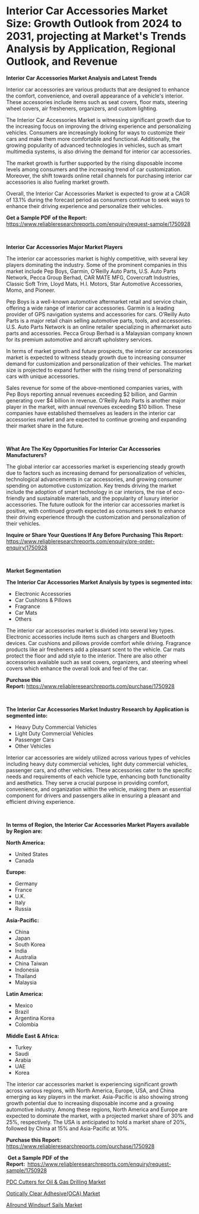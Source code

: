 <p><h1>Interior Car Accessories Market Size: Growth Outlook from 2024 to 2031, projecting at Market's Trends Analysis by Application, Regional Outlook, and Revenue</h1></p><p><strong>Interior Car Accessories Market Analysis and Latest Trends</strong></p>
<p><p>Interior car accessories are various products that are designed to enhance the comfort, convenience, and overall appearance of a vehicle's interior. These accessories include items such as seat covers, floor mats, steering wheel covers, air fresheners, organizers, and custom lighting.</p><p>The Interior Car Accessories Market is witnessing significant growth due to the increasing focus on improving the driving experience and personalizing vehicles. Consumers are increasingly looking for ways to customize their cars and make them more comfortable and functional. Additionally, the growing popularity of advanced technologies in vehicles, such as smart multimedia systems, is also driving the demand for interior car accessories.</p><p>The market growth is further supported by the rising disposable income levels among consumers and the increasing trend of car customization. Moreover, the shift towards online retail channels for purchasing interior car accessories is also fueling market growth.</p><p>Overall, the Interior Car Accessories Market is expected to grow at a CAGR of 13.1% during the forecast period as consumers continue to seek ways to enhance their driving experience and personalize their vehicles.</p></p>
<p><strong>Get a Sample PDF of the Report:&nbsp;</strong> <a href="https://www.reliableresearchreports.com/enquiry/request-sample/1750928">https://www.reliableresearchreports.com/enquiry/request-sample/1750928</a></p>
<p>&nbsp;</p>
<p><strong>Interior Car Accessories Major Market Players</strong></p>
<p><p>The interior car accessories market is highly competitive, with several key players dominating the industry. Some of the prominent companies in this market include Pep Boys, Garmin, O’Reilly Auto Parts, U.S. Auto Parts Network, Pecca Group Berhad, CAR MATE MFG, Covercraft Industries, Classic Soft Trim, Lloyd Mats, H.I. Motors, Star Automotive Accessories, Momo, and Pioneer.</p><p>Pep Boys is a well-known automotive aftermarket retail and service chain, offering a wide range of interior car accessories. Garmin is a leading provider of GPS navigation systems and accessories for cars. O’Reilly Auto Parts is a major retail chain selling automotive parts, tools, and accessories. U.S. Auto Parts Network is an online retailer specializing in aftermarket auto parts and accessories. Pecca Group Berhad is a Malaysian company known for its premium automotive and aircraft upholstery services.</p><p>In terms of market growth and future prospects, the interior car accessories market is expected to witness steady growth due to increasing consumer demand for customization and personalization of their vehicles. The market size is projected to expand further with the rising trend of personalizing cars with unique accessories.</p><p>Sales revenue for some of the above-mentioned companies varies, with Pep Boys reporting annual revenues exceeding $2 billion, and Garmin generating over $4 billion in revenue. O’Reilly Auto Parts is another major player in the market, with annual revenues exceeding $10 billion. These companies have established themselves as leaders in the interior car accessories market and are expected to continue growing and expanding their market share in the future.</p></p>
<p>&nbsp;</p>
<p><strong>What Are The Key Opportunities For Interior Car Accessories Manufacturers?</strong></p>
<p><p>The global interior car accessories market is experiencing steady growth due to factors such as increasing demand for personalization of vehicles, technological advancements in car accessories, and growing consumer spending on automotive customization. Key trends driving the market include the adoption of smart technology in car interiors, the rise of eco-friendly and sustainable materials, and the popularity of luxury interior accessories. The future outlook for the interior car accessories market is positive, with continued growth expected as consumers seek to enhance their driving experience through the customization and personalization of their vehicles.</p></p>
<p><strong>Inquire or Share Your Questions If Any Before Purchasing This Report:</strong> <a href="https://www.reliableresearchreports.com/enquiry/pre-order-enquiry/1750928">https://www.reliableresearchreports.com/enquiry/pre-order-enquiry/1750928</a></p>
<p>&nbsp;</p>
<p><strong>Market Segmentation</strong></p>
<p><strong>The Interior Car Accessories Market Analysis by types is segmented into:</strong></p>
<p><ul><li>Electronic Accessories</li><li>Car Cushions & Pillows</li><li>Fragrance</li><li>Car Mats</li><li>Others</li></ul></p>
<p><p>The interior car accessories market is divided into several key types. Electronic accessories include items such as chargers and Bluetooth devices. Car cushions and pillows provide comfort while driving. Fragrance products like air fresheners add a pleasant scent to the vehicle. Car mats protect the floor and add style to the interior. There are also other accessories available such as seat covers, organizers, and steering wheel covers which enhance the overall look and feel of the car.</p></p>
<p><strong>Purchase this Report:&nbsp;</strong><a href="https://www.reliableresearchreports.com/purchase/1750928">https://www.reliableresearchreports.com/purchase/1750928</a></p>
<p>&nbsp;</p>
<p><strong>The Interior Car Accessories Market Industry Research by Application is segmented into:</strong></p>
<p><ul><li>Heavy Duty Commercial Vehicles</li><li>Light Duty Commercial Vehicles</li><li>Passenger Cars</li><li>Other Vehicles</li></ul></p>
<p><p>Interior car accessories are widely utilized across various types of vehicles including heavy duty commercial vehicles, light duty commercial vehicles, passenger cars, and other vehicles. These accessories cater to the specific needs and requirements of each vehicle type, enhancing both functionality and aesthetics. They serve a crucial purpose in providing comfort, convenience, and organization within the vehicle, making them an essential component for drivers and passengers alike in ensuring a pleasant and efficient driving experience.</p></p>
<p>&nbsp;</p>
<p><strong>In terms of Region, the Interior Car Accessories Market Players available by Region are:</strong></p>
<p>
    <p> <strong> North America: </strong>
        <ul>
            <li>United States</li>
            <li>Canada</li>
        </ul>
        </p> 
    <p> <strong> Europe: </strong>
        <ul>
            <li>Germany</li>
            <li>France</li>
            <li>U.K.</li>
            <li>Italy</li>
            <li>Russia</li>
        </ul>
        </p> 
    <p> <strong> Asia-Pacific: </strong>
        <ul>
            <li>China</li>
            <li>Japan</li>
            <li>South Korea</li>
            <li>India</li>
            <li>Australia</li>
            <li>China Taiwan</li>
            <li>Indonesia</li>
            <li>Thailand</li>
            <li>Malaysia</li>
        </ul>
        </p> 
    <p> <strong> Latin America: </strong>
        <ul>
            <li>Mexico</li>
            <li>Brazil</li>
            <li>Argentina Korea</li>
            <li>Colombia</li>
        </ul>
        </p> 
    <p> <strong> Middle East & Africa: </strong>
        <ul>
            <li>Turkey</li>
            <li>Saudi</li>
            <li>Arabia</li>
            <li>UAE</li>
            <li>Korea</li>
        </ul>
    </p>
    </p>
<p><p>The interior car accessories market is experiencing significant growth across various regions, with North America, Europe, USA, and China emerging as key players in the market. Asia-Pacific is also showing strong growth potential due to increasing disposable income and a growing automotive industry. Among these regions, North America and Europe are expected to dominate the market, with a projected market share of 30% and 25%, respectively. The USA is anticipated to hold a market share of 20%, followed by China at 15% and Asia-Pacific at 10%.</p></p>
<p><strong>Purchase this Report: </strong><a href="https://www.reliableresearchreports.com/purchase/1750928">https://www.reliableresearchreports.com/purchase/1750928</a></p>
<p>&nbsp;<strong>Get a Sample PDF of the Report:&nbsp;&nbsp;</strong><a href="https://www.reliableresearchreports.com/enquiry/request-sample/1750928">https://www.reliableresearchreports.com/enquiry/request-sample/1750928</a></p>
<p><strong></strong></p>
<p><p><a href="https://view.publitas.com/reportprime-1/pdc-cutters-for-oil-gas-drilling-market-size-market-share-and-global-market-analysis-report-2023-2030/">PDC Cutters for Oil & Gas Drilling Market</a></p><p><a href="https://view.publitas.com/reportprime-1/optically-clear-adhesive-oca-market-size-market-share-and-global-market-analysis-report-2023-2030/">Optically Clear Adhesive(OCA) Market</a></p><p><a href="https://view.publitas.com/reportprime-1/allround-windsurf-sails-market-size-and-growth-market-segmentation-regional-and-country-breakdowns-and-market-trends-for-period-from-2023-2030/">Allround Windsurf Sails Market</a></p></p>